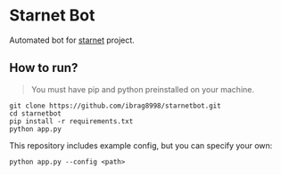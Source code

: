 # Starnet Bot

Automated bot for [starnet](https://github.com/ibrag8998/starnet) project.

## How to run?

> You must have pip and python preinstalled on your machine.

```shell
git clone https://github.com/ibrag8998/starnetbot.git
cd starnetbot
pip install -r requirements.txt
python app.py
```

This repository includes example config, but you can specify your own:

```shell
python app.py --config <path>
```
